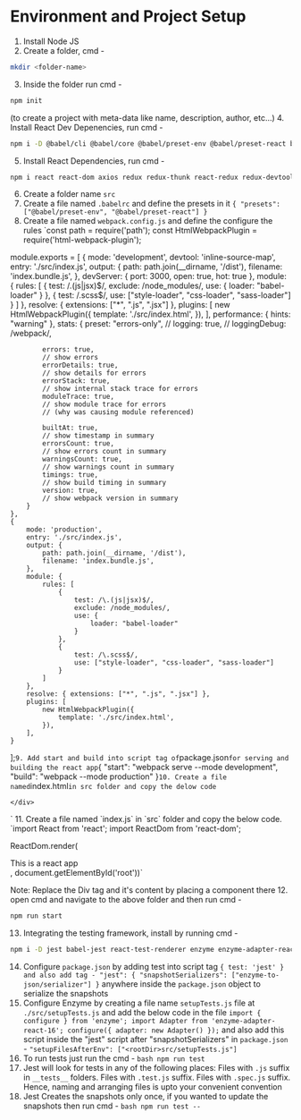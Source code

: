 # Environment and Project Setup

1. Install Node JS
2. Create a folder, cmd - 
```bash 
mkdir <folder-name> 
```
3. Inside the folder run cmd - 
```bash 
npm init 
``` 
(to create a project with meta-data like name, description, author, etc...)
4. Install React Dev Depenencies, run cmd - 
```bash 
npm i -D @babel/cli @babel/core @babel/preset-env @babel/preset-react babel-loader style-loader css-loader sass sass-loader webpack webpack-cli webpack-dev-server@3.11.1 html-webpack-plugin jest enzyme babel-jest react-test-renderer 
```
5. Install React Dependencies, run cmd - 
```bash 
npm i react react-dom axios redux redux-thunk react-redux redux-devtools-extension 
```
6. Create a folder name `src`
7. Create a file named `.babelrc` and define the presets in it
`{
    "presets": ["@babel/preset-env", "@babel/preset-react"]
}`
8. Create a file named `webpack.config.js` and define the configure the rules
`const path = require('path');
 const HtmlWebpackPlugin = require('html-webpack-plugin');
		
 module.exports = [
	{
		mode: 'development',
		devtool: 'inline-source-map',
		entry: './src/index.js',
		output: {
			path: path.join(__dirname, '/dist'),
			filename: 'index.bundle.js',
		},
		devServer: {
			port: 3000,
			open: true,
			hot: true
		},
		module: {
			rules: [
				{
					test: /\.(js|jsx)$/,
					exclude: /node_modules/,
					use: {
						loader: "babel-loader"
					}
				},
				{
					test: /\.scss$/,
					use: ["style-loader", "css-loader", "sass-loader"]
				}
			]
		},
		resolve: { extensions: ["*", ".js", ".jsx"] },
		plugins: [
			new HtmlWebpackPlugin({
				template: './src/index.html',
			}),
		],
		performance: {
			hints: "warning"
		},
		stats: {
			preset: "errors-only",
			// logging: true,
			// loggingDebug: /webpack/,

			errors: true,
			// show errors
			errorDetails: true,
			// show details for errors
			errorStack: true,
			// show internal stack trace for errors
			moduleTrace: true,
			// show module trace for errors
			// (why was causing module referenced)

			builtAt: true,
			// show timestamp in summary
			errorsCount: true,
			// show errors count in summary
			warningsCount: true,
			// show warnings count in summary
			timings: true,
			// show build timing in summary
			version: true,
			// show webpack version in summary
		}
	},
	{
		mode: 'production',
		entry: './src/index.js',
		output: {
			path: path.join(__dirname, '/dist'),
			filename: 'index.bundle.js',
		},
		module: {
			rules: [
				{
					test: /\.(js|jsx)$/,
					exclude: /node_modules/,
					use: {
						loader: "babel-loader"
					}
				},
				{
					test: /\.scss$/,
					use: ["style-loader", "css-loader", "sass-loader"]
				}
			]
		},
		resolve: { extensions: ["*", ".js", ".jsx"] },
		plugins: [
			new HtmlWebpackPlugin({
				template: './src/index.html',
			}),
		],
	}
 ];`
9. Add start and build into script tag of `package.json` for serving and building the react app
`{
	"start": "webpack serve --mode development",
	"build": "webpack --mode production"
}`
10. Create a file named `index.html` in src folder and copy the delow code
`<!DOCTYPE html>
<html lang="en">

<head>
	<meta charset="UTF-8">
	<meta name="viewport" content="width=device-width, initial-scale=1.0">
	<meta http-equiv="X-UA-Compatible" content="ie=edge">
	<title>Document</title>
</head>

<body>
	<div id="root">

	</div>
</body>

</html>`
11. Create a file named `index.js` in `src` folder and copy the below code.
`import React from 'react';
import ReactDom from 'react-dom';

ReactDom.render(<div>This is a react app</div>, document.getElementById('root'))`

Note: Replace the Div tag and it's content by placing a component there
12. open cmd and navigate to the above folder and then run cmd - 
```bash 
npm run start 
```
13. Integrating the testing framework, install by running cmd - 
```bash 
npm i -D jest babel-jest react-test-renderer enzyme enzyme-adapter-react-16 enzyme-to-json 
```
14. Configure `package.json` by adding test into script tag
`{
	test: 'jest'
}
and also add tag -
"jest": {
	"snapshotSerializers": ["enzyme-to-json/serializer"]
}`
anywhere inside the `package.json` object to serialize the snapshots
15. Configure Enzyme by creating a file name `setupTests.js` file at `./src/setupTests.js` and add the below code in the file
			`import { configure } from 'enzyme';
			import Adapter from 'enzyme-adapter-react-16';
			configure({ adapter: new Adapter() });`
		and also add this script inside the "jest" script after "snapshotSerializers" in `package.json` - `"setupFilesAfterEnv": ["<rootDir>src/setupTests.js"]`
16. To run tests just run the cmd - ```bash npm run test ```
17. Jest will look for tests in any of the following places:
			Files with `.js` suffix in `__tests__` folders.
			Files with `.test.js` suffix.
			Files with `.spec.js` suffix.
		Hence, naming and arranging files is upto your convenient convention
18. Jest Creates the snapshots only once, if you wanted to update the snapshots then run cmd - ```bash npm run test -- ```

